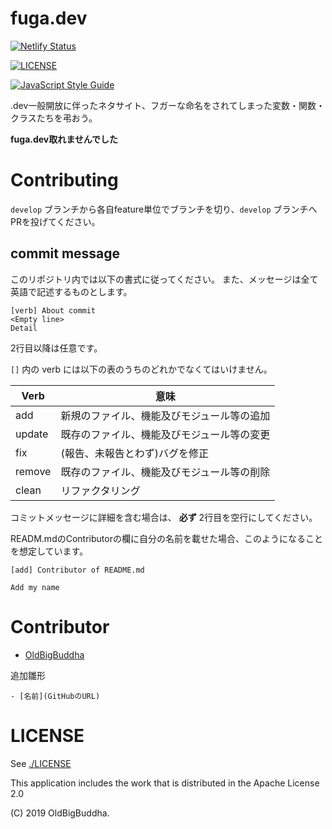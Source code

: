 # fuga.dev
[![Netlify Status](https://api.netlify.com/api/v1/badges/827b8259-351b-4ee0-af19-ad91f17cd613/deploy-status)](https://app.netlify.com/sites/fugadev/deploys)

[![LICENSE](https://img.shields.io/badge/license-Apache--2.0-orange.svg)](https://github.com/OldBigBuddha/fuga.dev)

[![JavaScript Style Guide](https://cdn.rawgit.com/standard/standard/master/badge.svg)](https://github.com/standard/standard)

.dev一般開放に伴ったネタサイト、フガーな命名をされてしまった変数・関数・クラスたちを弔おう。

**fuga.dev取れませんでした**

# Contributing
`develop` ブランチから各自feature単位でブランチを切り、`develop` ブランチへPRを投げてください。

## commit message
このリポジトリ内では以下の書式に従ってください。
また、メッセージは全て英語で記述するものとします。

```
[verb] About commit
<Empty line>
Detail
```

2行目以降は任意です。

`[]` 内の verb には以下の表のうちのどれかでなくてはいけません。

| Verb | 意味 |
| ---- | --- |
| add | 新規のファイル、機能及びモジュール等の追加 |
| update | 既存のファイル、機能及びモジュール等の変更 |
| fix | (報告、未報告とわず)バグを修正 |
| remove | 既存のファイル、機能及びモジュール等の削除 |
| clean | リファクタリング |

コミットメッセージに詳細を含む場合は、 **必ず** 2行目を空行にしてください。

READM.mdのContributorの欄に自分の名前を載せた場合、このようになることを想定しています。

```
[add] Contributor of README.md

Add my name
```

# Contributor

- [OldBigBuddha](https://github.com/OldBigBuddha)

追加雛形

```
- [名前](GitHubのURL)
```

# LICENSE
See [./LICENSE](./LICENSE)

This application includes the work that is distributed in the Apache License 2.0

(C) 2019 OldBigBuddha.
